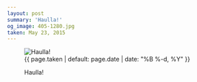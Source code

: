 ```yaml
---
layout: post
summary: 'Haulla!'
og_image: 405-1280.jpg
taken: May 23, 2015
---
```


<figure class="post">
 <img alt="Haulla!" sizes="(min-width: 700px) 50vw, calc(100vw - 2rem)" src="{{ site.assets_url }}/405-640.jpg" srcset="{{ site.assets_url }}/405-1280.jpg 1280w, {{ site.assets_url }}/405-960.jpg 960w, {{ site.assets_url }}/405-640.jpg 640w, {{ site.assets_url }}/405-320.jpg 320w"/>
 <figcaption>
  <time>
   {{ page.taken | default: page.date | date: "%B %-d, %Y" }}
  </time>
  <p>
   Haulla!
  </p>
 </figcaption>
</figure>

